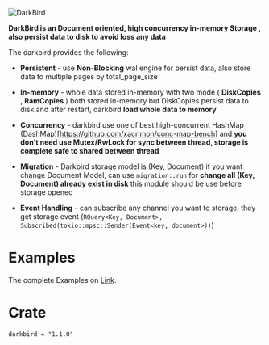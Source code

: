 
![DarkBird](https://github.com/Rustixir/darkbird/blob/main/darkbird.png)


**DarkBird is an Document oriented, high concurrency in-memory Storage , also persist data to disk to avoid loss any data**





The darkbird provides the following:

* **Persistent** - use **Non-Blocking** wal engine for persist data, 
  also store data to multiple pages by total_page_size
  


* **In-memory** - whole data stored in-memory 
  with two mode ( **DiskCopies** , **RamCopies** )
  both stored in-memory but DiskCopies persist data to disk and
  after restart, darkbird **load whole data to memory**




* **Concurrency** - darkbird use one of best high-concurrent HashMap (DashMap)[https://github.com/xacrimon/conc-map-bench]
  and **you don't need use Mutex/RwLock for sync between thread,
  storage is complete safe to shared between thread**





* **Migration** - Darkbird storage model is (Key, Document)
  if you want change Document Model, can use `migration::run` 
  for **change all (Key, Document) already exist in disk**
  this module should be use before storage opened





* **Event Handling** - can subscribe any channel you want to storage, they
  get storage event (```RQuery<Key, Document>, Subscribed(tokio::mpsc::Sender(Event<key, document>))```)
 


Examples
=============

The complete Examples on [Link](https://github.com/Rustixir/darkbird/tree/main/example).



Crate
=============
```
darkbird = "1.1.0"
```
